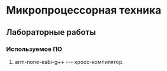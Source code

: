 # Микропроцессорная техника 
## Лабораторные работы  

### Используемое ПО
1. arm-none-eabi-g++ --- кросс-компилятор.
